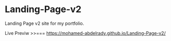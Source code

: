 # Landing-Page-v2

Landing Page v2 site for my portfolio.

Live Previw >>=== https://mohamed-abdelrady.github.io/Landing-Page-v2/
